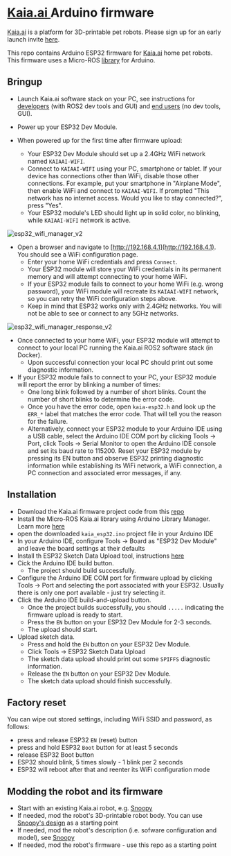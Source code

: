 # [Kaia.ai ](https://kaia.ai) Arduino firmware

[Kaia.ai](https://kaiaai) is a platform for 3D-printable pet robots. Please sign up for an early launch invite [here](https://remake.ai).

This repo contains Arduino ESP32 firmware for [Kaia.ai](https://kaia.ai) home pet robots.
This firmware uses a Micro-ROS [library](https://github.com/kaiaai/micro_ros_arduino_kaia) for Arduino.

## Bringup

- Launch Kaia.ai software stack on your PC, see instructions for
[developers](https://github.com/kaiaai/docker/tree/main/kaia-ros-dev) (with ROS2 dev tools and GUI) and
[end users](https://github.com/kaiaai/docker/tree/main/kaia-ros) (no dev tools, GUI).

- Power up your ESP32 Dev Module.
- When powered up for the first time after firmware upload:
  - Your ESP32 Dev Module should set up a 2.4GHz WiFi network named `KAIAAI-WIFI`.
  - Connect to `KAIAAI-WIFI` using your PC, smartphone or tablet. If your device has connections other than WiFi,
    disable those other connections. For example, put your smartphone in "Airplane Mode", then enable WiFi and
    connect to `KAIAAI-WIFI`. If prompted "This network has no internet access. Would you like to stay connected?",
    press "Yes".
  - Your ESP32 module's LED should light up in solid color, no blinking, while `KAIAAI-WIFI` network is active.

![esp32_wifi_manager_v2](https://github.com/makerspet/makerspet_snoopy/assets/143911662/6df0288d-7b60-4bf3-a4f6-45accb5bbd55)

- Open a browser and navigate to [http://192.168.4.1](http://192.168.4.1). You should see a WiFi configuration
    page.
  - Enter your home WiFi credentials and press `Connect`.
  - Your ESP32 module will store your WiFi credentials in its permanent memory and will attempt
    connecting to your home WiFi.
  - If your ESP32 module fails to connect to your home WiFi (e.g. wrong password), your WiFi module will
    recreate its `KAIAAI-WIFI` network, so you can retry the WiFi configuration steps above.
  - Keep in mind that ESP32 works only with 2.4GHz networks. You will not be able to see or connect
    to any 5GHz networks.

![esp32_wifi_manager_response_v2](https://github.com/makerspet/makerspet_snoopy/assets/143911662/e670369a-0b22-463c-a6bd-4e617c4edc2d)

- Once connected to your home WiFi, your ESP32 module will attempt to connect to your local PC running the
Kaia.ai ROS2 software stack (in Docker).
  - Upon successful connection your local PC should print out some diagnostic information.
- If your ESP32 module fails to connect to your PC, your ESP32 module will report the error by blinking a number of times:
  - One long blink followed by a number of short blinks. Count the number of short blinks to determine the error code.
  - Once you have the error code, open `kaia-esp32.h` and look up the `ERR_*` label that matches the error code.
    That will tell you the reason for the failure.
  - Alternatively, connect your ESP32 module to your Arduino IDE using a USB cable, select the Arduino IDE COM port
    by clicking Tools -> Port, click Tools -> Serial Monitor to open the Arduino IDE console and 
    set its baud rate to 115200. Reset your ESP32 module by pressing its EN button and observe ESP32 printing
    diagnostic information while establishing its WiFi network, a WiFi connection, a PC connection and associated
    error messages, if any.

## Installation
- Download the Kaia.ai firmware project code from this [repo](https://github.com/kaiaai/arduino_fw)
- Install the Micro-ROS Kaia.ai library using Arduino Library Manager. Learn more [here](https://github.com/kaiaai/micro_ros_arduino_kaia)
- open the downloaded `kaia_esp32.ino` project file in your Arduino IDE
- In your Arduino IDE, configure Tools -> Board as "ESP32 Dev Module" and leave the board settings at their defaults
- Install th ESP32 Sketch Data Upload tool, instructions [here](https://randomnerdtutorials.com/install-esp32-filesystem-uploader-arduino-ide/)
- Cick the Arduino IDE build button.
  - The project should build successfully.
- Configure the Arduino IDE COM port for firmware upload by clicking Tools -> Port and selecting the port associated
  with your ESP32. Usually there is only one port available - just try selecting it.
- Click the Arduino IDE build-and-upload button.
  - Once the project builds successfully, you should `.....` indicating the firmware upload is ready to start.
  - Press the `EN` button on your ESP32 Dev Module for 2-3 seconds.
  - The upload should start.
- Upload sketch data.
  - Press and hold the `EN` button on your ESP32 Dev Module.
  - Click Tools -> ESP32 Sketch Data Upload
  - The sketch data upload should print out some `SPIFFS` diagnostic information.
  - Release the `EN` button on your ESP32 Dev Module.
  - The sketch data upload should finish successfully.

## Factory reset
You can wipe out stored settings, including WiFi SSID and password, as follows:
- press and release ESP32 `EN` (reset) button
- press and hold ESP32 `Boot` button for at least 5 seconds
- release ESP32 Boot button
- ESP32 should blink, 5 times slowly - 1 blink per 2 seconds
- ESP32 will reboot after that and reenter its WiFi configuration mode

## Modding the robot and its firmware
- Start with an existing Kaia.ai robot, e.g. [Snoopy](https://github.com/kaiaai/kaia_descriptions/)
- If needed, mod the robot's 3D-printable robot body. You can use [Snoopy's design](https://github.com/kaiaai/3D_printables/) as a starting point
- If needed, mod the robot's description (i.e. sofware configuration and model), see [Snoopy](https://github.com/kaiaai/kaia_descriptions/)
- If needed, mod the robot's firmware - use this repo as a starting point
